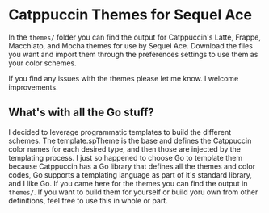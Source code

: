 # Catppuccin Themes for Sequel Ace

In the `themes/` folder you can find the output for Catppuccin's Latte, Frappe,
Macchiato, and Mocha themes for use by Sequel Ace. Download the files you want
and import them through the preferences settings to use them as your color
schemes.

If you find any issues with the themes please let me know. I welcome improvements.

## What's with all the Go stuff?

I decided to leverage programmatic templates to build the different schemes.
The template.spTheme is the base and defines the Catppuccin color names for
each desired type, and then those are injected by the templating process. I
just so happened to choose Go to template them because Catppuccin has a Go
library that defines all the themes and color codes, Go supports a templating
language as part of it's standard library, and I like Go. If you came here for
the themes you can find the output in `themes/`. If you want to build them
for yourself or build yoru own from other definitions, feel free to use this
in whole or part.
